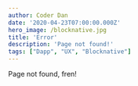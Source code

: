 ```yaml
---
author: Coder Dan
date: '2020-04-23T07:00:00.000Z'
hero_image: /blocknative.jpg
title: 'Error'
description: 'Page not found!'
tags: ["Dapp", "UX", "Blocknative"]
---
```


Page not found, fren!
